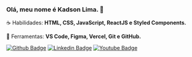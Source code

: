 ### Olá, meu nome é Kadson Lima. 👋

<p align="left">
 ☕ Habilidades: <strong>HTML, CSS, JavaScript, ReactJS e Styled Components.</strong>
</p>

<p align="left">
  💼 Ferramentas: <strong>VS Code, Figma, Vercel, Git e GitHub.</strong>
</p>

[![Github Badge](https://img.shields.io/badge/-Github-000?style=flat-square&logo=Github&logoColor=white&link=https://github.com/kadsonlima)](https://github.com/kadsonlima)
[![Linkedin Badge](https://img.shields.io/badge/-LinkedIn-blue?style=flat-square&logo=Linkedin&logoColor=white&link=https://www.linkedin.com/in/kadsonlima/)](https://www.linkedin.com/in/kadsonlima/)
[![Youtube Badge](https://img.shields.io/badge/-YouTube-ff0000?style=flat-square&labelColor=ff0000&logo=youtube&logoColor=white&link=https://https://www.youtube.com/channel/UCzYepeJXM-5J4QGVE_MISnA)](https://www.youtube.com/channel/UCzYepeJXM-5J4QGVE_MISnA)

<!--
**KadsonLima/KadsonLima** is a ✨ _special_ ✨ repository because its `README.md` (this file) appears on your GitHub profile.

Here are some ideas to get you started:

- 🔭 I’m currently working on ...
- 🌱 I’m currently learning ...
- 👯 I’m looking to collaborate on ...
- 🤔 I’m looking for help with ...
- 💬 Ask me about ...
- 📫 How to reach me: ...
- 😄 Pronouns: ...
- ⚡ Fun fact: ...
-->

